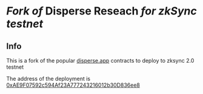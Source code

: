 # _Fork of_ Disperse Reseach _for zkSync testnet_

## Info

This is a fork of the popular [disperse.app](https://disperse.app) contracts to deploy to zksync 2.0 testnet

The address of the deployment is [0xAE9F07592c594Af23A777243216012b30D836ee8](https://zksync2-testnet.zkscan.io/address/0xAE9F07592c594Af23A777243216012b30D836ee8)
